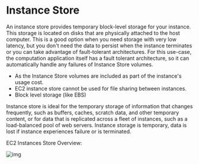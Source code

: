 # Instance Store

An instance store provides temporary block-level storage for your instance. This storage is located on disks that are physically attached to the host computer. This is a good option when you need storage with very low latency, but you don't need the data to persist when the instance terminates or you can take advantage of fault-tolerant architectures. For this use-case, the computation application itself has a fault tolerant architecture, so it can automatically handle any failures of Instance Store volumes.

- As the Instance Store volumes are included as part of the instance's usage cost.
- EC2 instance store cannot be used for file sharing between instances.
- Block level storage (like EBS)

Instance store is ideal for the temporary storage of information that changes frequently, such as buffers, caches, scratch data, and other temporary content, or for data that is replicated across a fleet of instances, such as a load-balanced pool of web servers. Instance storage is temporary, data is lost if instance experiences failure or is terminated.

EC2 Instances Store Overview:

![img](https://assets-pt.media.datacumulus.com/aws-clf-pt/assets/pt1-q22-i1.jpg)
